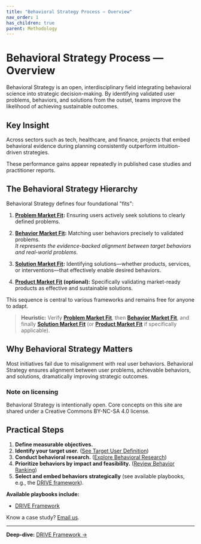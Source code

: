 ```yaml
---
title: "Behavioral Strategy Process — Overview"
nav_order: 1
has_children: true
parent: Methodology
---
```


<script type="application/ld+json">
{
  "@context": "https://schema.org",
  "@type": "WebPage",
  "headline": "Behavioral Strategy Process — Overview",
  "description": "Behavioral Strategy is an open discipline that integrates behavioral science into strategic planning to align solutions with validated user behaviors and problems. This page introduces foundational concepts and practical steps.",
  "keywords": [
    "Behavioral Strategy",
    "Behavioral Science",
    "Strategic Planning",
    "Behavior Change",
    "Behavior Design",
    "Behavior Market Fit",
    "Solution Market Fit",
    "Product Market Fit",
    "Behavioral Framework",
    "DRIVE framework"
  ],
  "author": {
    "@type": "Person",
    "name": "Jason Hreha"
  },
  "datePublished": "2025-05-01",
  "inLanguage": "en",
  "url": "https://behavioralstrategy.com/methodology/behavioral-strategy-process"
}
</script>

# Behavioral Strategy Process — Overview

Behavioral Strategy is an open, interdisciplinary field integrating behavioral science into strategic decision-making. By identifying validated user problems, behaviors, and solutions from the outset, teams improve the likelihood of achieving sustainable outcomes.

## Key Insight

Across sectors such as tech, healthcare, and finance, projects that embed behavioral evidence during planning consistently outperform intuition-driven strategies.

These performance gains appear repeatedly in published case studies and practitioner reports.

## The Behavioral Strategy Hierarchy

Behavioral Strategy defines four foundational "fits":

1. **[Problem Market Fit](/glossary/problem-market-fit/):** Ensuring users actively seek solutions to clearly defined problems.

2. **[Behavior Market Fit](/glossary/behavior-market-fit/):** Matching user behaviors precisely to validated problems.  
   *It represents the evidence-backed alignment between target behaviors and real-world problems.*

3. **[Solution Market Fit](/glossary/solution-market-fit/):** Identifying solutions—whether products, services, or interventions—that effectively enable desired behaviors.

4. **[Product Market Fit](/glossary/product-market-fit/) (optional):** Specifically validating market-ready products as effective and sustainable solutions.

This sequence is central to various frameworks and remains free for anyone to adapt.

> **Heuristic:** Verify **[Problem Market Fit](/glossary/problem-market-fit/)**, then **[Behavior Market Fit](/glossary/behavior-market-fit/)**, and finally **[Solution Market Fit](/glossary/solution-market-fit/)** (or **[Product Market Fit](/glossary/product-market-fit/)** if specifically applicable).

## Why Behavioral Strategy Matters

Most initiatives fail due to misalignment with real user behaviors. Behavioral Strategy ensures alignment between user problems, achievable behaviors, and solutions, dramatically improving strategic outcomes.

### Note on licensing

Behavioral Strategy is intentionally open. Core concepts on this site are shared under a Creative Commons BY-NC-SA 4.0 license.

## Practical Steps

1. **Define measurable objectives.**
2. **Identify your target user.** ([See Target User Definition](/methodology/target-user/))
3. **Conduct behavioral research.** ([Explore Behavioral Research](/methodology/behavioral-research/))
4. **Prioritize behaviors by impact and feasibility.** ([Review Behavior Ranking](/methodology/behavior-ranking/))
5. **Select and embed behaviors strategically** (see available playbooks, e.g., the [DRIVE framework](/methodology/drive-framework/)).

**Available playbooks include:**

- [DRIVE Framework](/methodology/drive-framework/)

Know a case study? [Email us](mailto:hello@behavioralstrategy.com).

---

**Deep-dive:** [DRIVE Framework →](/methodology/drive-framework/)